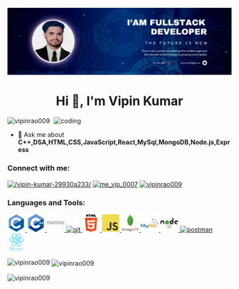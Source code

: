 ![logo](https://github.com/vipinrao009/vipinrao009/blob/main/Navy%20And%20White%20Geometric%20Technology%20%20LinkedIn%20Banner.png)
<h1 align="center">Hi 👋, I'm Vipin Kumar</h1>
<!-- <h3 align="center">A passionate Software Engineer from India</h3> -->
<img align="right" alt="coding" width="400" src="https://media.tenor.com/YU_C1sgrrCkAAAAC/hacker.gif"

<p align="left"> <img src="https://komarev.com/ghpvc/?username=vipinrao009&label=Profile%20views&color=0e75b6&style=flat" alt="vipinrao009" /> </p>


- 💬 Ask me about **C++,DSA,HTML,CSS,JavaScript,React,MySql,MongoDB,Node.js,Express**

<h3 align="left">Connect with me:</h3>
<p align="left">
<a href="https://linkedin.com/in//vipin-kumar-29930a233/" target="blank"><img align="center" src="https://raw.githubusercontent.com/rahuldkjain/github-profile-readme-generator/master/src/images/icons/Social/linked-in-alt.svg" alt="/vipin-kumar-29930a233/" height="30" width="40" /></a>
<a href="https://instagram.com/me_vip_0007" target="blank"><img align="center" src="https://raw.githubusercontent.com/rahuldkjain/github-profile-readme-generator/master/src/images/icons/Social/instagram.svg" alt="me_vip_0007" height="30" width="40" /></a>
<a href="https://www.leetcode.com/vipinrao009" target="blank"><img align="center" src="https://raw.githubusercontent.com/rahuldkjain/github-profile-readme-generator/master/src/images/icons/Social/leet-code.svg" alt="vipinrao009" height="30" width="40" /></a>
</p>

<h3 align="left">Languages and Tools:</h3>
<p align="left"> <a href="https://www.cprogramming.com/" target="_blank" rel="noreferrer"> <img src="https://raw.githubusercontent.com/devicons/devicon/master/icons/c/c-original.svg" alt="c" width="40" height="40"/> </a> <a href="https://www.w3schools.com/cpp/" target="_blank" rel="noreferrer"> <img src="https://raw.githubusercontent.com/devicons/devicon/master/icons/cplusplus/cplusplus-original.svg" alt="cplusplus" width="40" height="40"/> </a> <a href="https://expressjs.com" target="_blank" rel="noreferrer"> <img src="https://raw.githubusercontent.com/devicons/devicon/master/icons/express/express-original-wordmark.svg" alt="express" width="40" height="40"/> </a> <a href="https://git-scm.com/" target="_blank" rel="noreferrer"> <img src="https://www.vectorlogo.zone/logos/git-scm/git-scm-icon.svg" alt="git" width="40" height="40"/> </a> <a href="https://www.w3.org/html/" target="_blank" rel="noreferrer"> <img src="https://raw.githubusercontent.com/devicons/devicon/master/icons/html5/html5-original-wordmark.svg" alt="html5" width="40" height="40"/> </a> <a href="https://developer.mozilla.org/en-US/docs/Web/JavaScript" target="_blank" rel="noreferrer"> <img src="https://raw.githubusercontent.com/devicons/devicon/master/icons/javascript/javascript-original.svg" alt="javascript" width="40" height="40"/> </a> <a href="https://www.mongodb.com/" target="_blank" rel="noreferrer"> <img src="https://raw.githubusercontent.com/devicons/devicon/master/icons/mongodb/mongodb-original-wordmark.svg" alt="mongodb" width="40" height="40"/> </a> <a href="https://www.mysql.com/" target="_blank" rel="noreferrer"> <img src="https://raw.githubusercontent.com/devicons/devicon/master/icons/mysql/mysql-original-wordmark.svg" alt="mysql" width="40" height="40"/> </a> <a href="https://nodejs.org" target="_blank" rel="noreferrer"> <img src="https://raw.githubusercontent.com/devicons/devicon/master/icons/nodejs/nodejs-original-wordmark.svg" alt="nodejs" width="40" height="40"/> </a> <a href="https://postman.com" target="_blank" rel="noreferrer"> <img src="https://www.vectorlogo.zone/logos/getpostman/getpostman-icon.svg" alt="postman" width="40" height="40"/> </a> <a href="https://reactjs.org/" target="_blank" rel="noreferrer"> <img src="https://raw.githubusercontent.com/devicons/devicon/master/icons/react/react-original-wordmark.svg" alt="react" width="40" height="40"/> </a> </p>

<p><img align="left" src="https://github-readme-stats.vercel.app/api/top-langs?username=vipinrao009&show_icons=true&locale=en&layout=compact" alt="vipinrao009" /></p>

<p>&nbsp;<img align="center" src="https://github-readme-stats.vercel.app/api?username=vipinrao009&show_icons=true&locale=en" alt="vipinrao009" /></p>

<p><img align="center" src="https://github-readme-streak-stats.herokuapp.com/?user=vipinrao009&" alt="vipinrao009" /></p>

